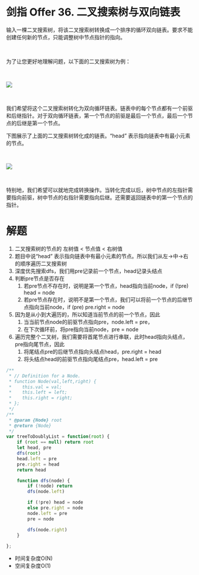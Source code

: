 # 剑指 Offer 36. 二叉搜索树与双向链表
输入一棵二叉搜索树，将该二叉搜索树转换成一个排序的循环双向链表。要求不能创建任何新的节点，只能调整树中节点指针的指向。

 

为了让您更好地理解问题，以下面的二叉搜索树为例：

 

<img src="https://assets.leetcode.com/uploads/2018/10/12/bstdlloriginalbst.png">

 

我们希望将这个二叉搜索树转化为双向循环链表。链表中的每个节点都有一个前驱和后继指针。对于双向循环链表，第一个节点的前驱是最后一个节点，最后一个节点的后继是第一个节点。

下图展示了上面的二叉搜索树转化成的链表。“head” 表示指向链表中有最小元素的节点。

 

<img src="https://assets.leetcode.com/uploads/2018/10/12/bstdllreturndll.png">

 

特别地，我们希望可以就地完成转换操作。当转化完成以后，树中节点的左指针需要指向前驱，树中节点的右指针需要指向后继。还需要返回链表中的第一个节点的指针。

# 解题
1. 二叉搜索树的节点的 左树值 < 节点值 < 右树值
2. 题目中说“head” 表示指向链表中有最小元素的节点。所以我们从左->中->右的顺序遍历二叉搜索树
3. 深度优先搜索dfs，我们用pre记录前一个节点，head记录头结点
4. 判断pre节点是否存在
   1. 若pre节点不存在时，说明是第一个节点，head指向当前node，if (!pre) head = node
   2. 若pre节点存在时，说明不是第一个节点，我们可以将前一个节点的后继节点指向当前node，if (pre) pre.right = node
5. 因为是从小到大遍历的，所以知道当前节点的前一个节点，因此 
   1. 当当前节点node的前驱节点指向pre，node.left = pre，
   2. 在下次循环前，将pre指向当前node，pre = node
6. 遍历完整个二叉树，我们需要将首尾节点进行串联，此时head指向头结点，pre指向尾节点，因此
   1. 将尾结点pre的后继节点指向头结点head，pre.right = head
   2. 将头结点head的前驱节点指向尾结点pre，head.left = pre
```js
/**
 * // Definition for a Node.
 * function Node(val,left,right) {
 *    this.val = val;
 *    this.left = left;
 *    this.right = right;
 * };
 */
/**
 * @param {Node} root
 * @return {Node}
 */
var treeToDoublyList = function(root) {
    if (root == null) return root
    let head, pre
    dfs(root)
    head.left = pre
    pre.right = head
    return head

    function dfs(node) {
        if (!node) return
        dfs(node.left)

        if (!pre) head = node
        else pre.right = node
        node.left = pre
        pre = node

        dfs(node.right)
    }
    
};
```

- 时间复杂度O(N)
- 空间复杂度O(1)

